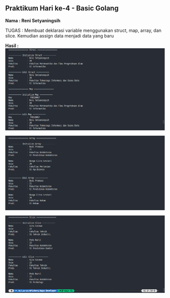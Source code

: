 ## **Praktikum Hari ke-4 - Basic Golang**
**Nama : Reni Setyaningsih**

TUGAS : Membuat deklarasi variable menggunakan struct, map, array, dan slice. Kemudian assign data menjadi data yang baru

**Hasil :**
![](../screenshot/1.png)

![](../screenshot/2.png)

![](../screenshot/3.png)